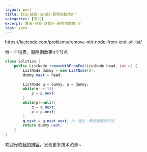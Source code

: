 ```yaml
---
layout: post
title: 算法-链表-双指针-删除倒数第n个
categories: [面试]
excerpt: 算法-链表-双指针-删除倒数第n个
tags: java
---
```

https://leetcode.com/problems/remove-nth-node-from-end-of-list/

给一个链表，删除倒数第n个节点

```java
class Solution {
    public ListNode removeNthFromEnd(ListNode head, int n) {
        ListNode dummy = new ListNode(0);
        dummy.next = head;
        
        ListNode q = dummy, p = dummy;
        while(n-->-1){
            p = p.next;
        }
        while(p!=null){
            q = q.next;
            p = p.next;
        }
        q.next = q.next.next; // 优化：释放被删除节点
        return dummy.next;
    }
}
```

欢迎光临[我的博客](http://www.wangtianyi.top/?utm_source=github&utm_medium=github)，发现更多技术资源~
